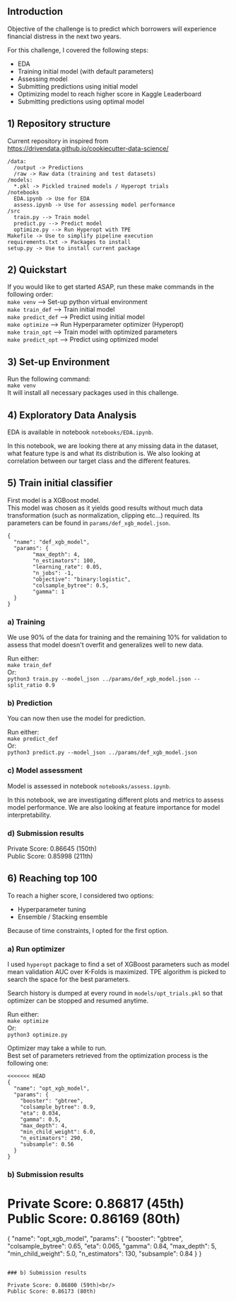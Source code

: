

## Introduction

Objective of the challenge is to predict which borrowers will experience financial distress in the next two years.

For this challenge, I covered the following steps:

 - EDA
 - Training initial model (with default parameters)
 - Assessing model
 - Submitting predictions using initial model
 - Optimizing model to reach higher score in Kaggle Leaderboard
 - Submitting predictions using optimal model

## 1) Repository structure

Current repository in inspired from https://drivendata.github.io/cookiecutter-data-science/
```
/data:
  /output -> Predictions
  /raw -> Raw data (training and test datasets)
/models:
  *.pkl -> Pickled trained models / Hyperopt trials
/notebooks
  EDA.ipynb -> Use for EDA
  assess.ipynb -> Use for assessing model performance
/src
  train.py --> Train model
  predict.py --> Predict model
  optimize.py --> Run Hyperopt with TPE
Makefile -> Use to simplify pipeline execution
requirements.txt -> Packages to install
setup.py -> Use to install current package
```

## 2) Quickstart

If you would like to get started ASAP, run these make commands in the following order:<br/>
```make venv``` --> Set-up python virtual environment<br/>
```make train_def``` --> Train initial model<br/>
```make predict_def``` --> Predict using initial model <br/>
```make optimize``` --> Run Hyperparameter optimizer (Hyperopt)<br/>
```make train_opt``` --> Train model with optimized parameters<br/>
```make predict_opt``` --> Predict using optimized model

## 3) Set-up Environment

Run the following command:<br/>
```make venv```<br/>
It will install all necessary packages used in this challenge.

## 4) Exploratory Data Analysis

EDA is available in notebook ```notebooks/EDA.ipynb```.<br/>

In this notebook, we are looking there at any missing data in the dataset, what feature type is and what its distribution is. We also looking at correlation between our target class and the different features.

## 5) Train initial classifier

First model is a XGBoost model. <br/>
This model was chosen as it yields good results without much data transformation (such as normalization, clipping etc...) required. Its parameters can be found in ```params/def_xgb_model.json```. <br/>


```
{
  "name": "def_xgb_model",
  "params": {
	    "max_depth": 4,
	    "n_estimators": 100,
	    "learning_rate": 0.05,
	    "n_jobs": -1,
	    "objective": "binary:logistic",
	    "colsample_bytree": 0.5,
	    "gamma": 1
  }
}
```

### a) Training

We use 90% of the data for training and the remaining 10% for validation to assess that model doesn't overfit and generalizes well to new data.

Run either:<br/>
```make train_def```<br/>
Or:<br/>
```python3 train.py --model_json ../params/def_xgb_model.json --split_ratio 0.9```

### b) Prediction

You can now then use the model for prediction.<br/>

Run either:<br/>
```make predict_def```<br/>
Or:<br/>
```python3 predict.py --model_json ../params/def_xgb_model.json```

### c) Model assessment

Model is assessed in notebook ```notebooks/assess.ipynb```.<br/>

In this notebook, we are investigating different plots and metrics to assess model performance. We are also looking at feature importance for model interpretability.

### d) Submission results

Private Score: 0.86645 (150th)<br/>
Public Score: 0.85998 (211th)

## 6) Reaching top 100

To reach a higher score, I considered two options:<br/>

 - Hyperparameter tuning<br/>
 - Ensemble / Stacking ensemble<br/>

Because of time constraints, I opted for the first option.

### a) Run optimizer

I used ```hyperopt``` package to find a set of XGBoost parameters such as model mean validation AUC over K-Folds is maximized.
TPE algorithm is picked to search the space for the best parameters.<br/>

Search history is dumped at every round in ```models/opt_trials.pkl``` so that optimizer can be stopped and resumed  anytime.

Run either:<br/>
```make optimize```<br/>
Or:<br/>
```python3 optimize.py```<br/>

Optimizer may take a while to run.<br/>
Best set of parameters retrieved from the optimization process is the following one:

```
<<<<<<< HEAD
{
  "name": "opt_xgb_model",
  "params": {
    "booster": "gbtree",
    "colsample_bytree": 0.9,
    "eta": 0.034,
    "gamma": 0.5,
    "max_depth": 4,
    "min_child_weight": 6.0,
    "n_estimators": 290,
    "subsample": 0.56
  }
}
```

### b) Submission results

Private Score: 0.86817 (45th)<br/>
Public Score: 0.86169 (80th)
=======
{
  "name": "opt_xgb_model",
  "params": {
    "booster": "gbtree",
    "colsample_bytree": 0.65,
    "eta": 0.065,
    "gamma": 0.84,
    "max_depth": 5,
    "min_child_weight": 5.0,
    "n_estimators": 130,
    "subsample": 0.84
  }
}
```

### b) Submission results

Private Score: 0.86800 (59th)<br/>
Public Score: 0.86173 (80th)
